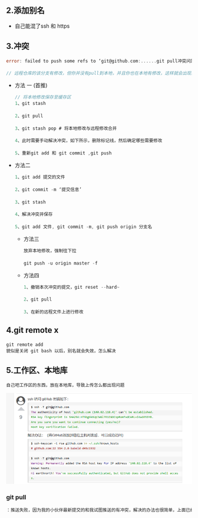 

## 2.添加别名

*   自己能混了ssh 和 https

## 3.冲突

```go
error: failed to push some refs to ‘git@github.com:......git pull冲突问题

// 远程仓库的该分支有修改，但你并没有pull到本地，并且你也在本地有修改，这样就会出现系统不知道该以远程仓库为主还是本地仓库为主，所以冲突产生了
```

*   方法 一 (首推)

    ```go
    // 将本地修改保存至缓存区
    1、git stash 
    
    2、git pull
    
    3、git stash pop # 将本地修改与远程修改合并
    
    4、此时需要手动解决冲突，如下所示，删除标记线，然后确定哪些需要修改
    
    5、重新git add 和 git commit ,git push
    ```

*   方法二

    ```go
    1、git add 提交的文件
    
    2、git commit -m ‘提交信息’
    
    3、git stash
    
    4、解决冲突并保存
    
    5、git add 文件, git commit -m, git push origin 分支名
    ```

    

    *   方法三

        ```go
        放弃本地修改，强制往下拉
        
        git push -u origin master -f
        ```

        

    *   方法四

        ```go
        1、撤销本次冲突的提交，git reset --hard~
        
        2、git pull
        
        3、在新的远程文件上进行修改
        ```


## 4.git remote x

```
git remote add 
貌似是关闭 git bash 以后，别名就会失效，怎么解决
```



## 5.工作区、本地库

```go
自己吧工作区的东西，放在本地库，导致上传怎么都出现问题
```



![image-20200913084337355](image-20200913084337355.png)





### git pull 

```css
：推送失败，因为我的小伙伴最新提交的和我试图推送的有冲突，解决的办法也很简单，上面已经提示我们，先用git pull把最新的提交从origin/dev抓下来，然后在本地合并，解决冲突，再推送。
```

